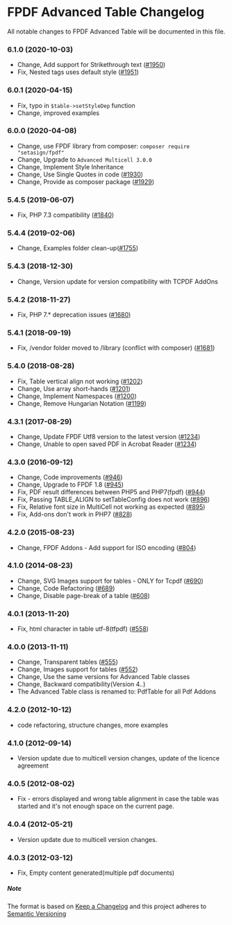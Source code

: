 # FPDF Advanced Table Changelog

All notable changes to FPDF Advanced Table will be documented in this file.

<!---
## [Unreleased]
##X.Y.X (2019-01-01)
-->

### 6.1.0 (2020-10-03)

- Change, Add support for Strikethrough text ([#1950](https://tracker.interpid.eu/issues/1950))
- Fix, Nested tags uses default style ([#1951](https://tracker.interpid.eu/issues/1951))

### 6.0.1 (2020-04-15)

- Fix, typo in `$table->setStyleDep` function
- Change, improved examples

### 6.0.0 (2020-04-08)

- Change, use FPDF library from composer: `composer require "setasign/fpdf"`
- Change, Upgrade to `Advanced Multicell 3.0.0`
- Change, Implement Style Inheritance
- Change, Use Single Quotes in code ([#1930](https://tracker.interpid.eu/issues/1930))
- Change, Provide as composer package ([#1929](https://tracker.interpid.eu/issues/1929))

### 5.4.5 (2019-06-07)

- Fix, PHP 7.3 compatibility ([#1840](https://tracker.interpid.eu/issues/1840))

### 5.4.4 (2019-02-06)

- Change, Examples folder clean-up([#1755](https://tracker.interpid.eu/issues/1755))

### 5.4.3 (2018-12-30)

- Change, Version update for version compatibility with TCPDF AddOns

### 5.4.2 (2018-11-27)

- Fix, PHP 7.* deprecation issues ([#1680](https://tracker.interpid.eu/issues/1680))

### 5.4.1 (2018-09-19)

- Fix, /vendor folder moved to /library (conflict with composer) ([#1681](https://tracker.interpid.eu/issues/1681))

### 5.4.0 (2018-08-28)

- Fix, Table vertical align not working ([#1202](https://tracker.interpid.eu/issues/1202))
- Change, Use array short-hands ([#1201](https://tracker.interpid.eu/issues/1201))
- Change, Implement Namespaces ([#1200](https://tracker.interpid.eu/issues/1200))
- Change, Remove Hungarian Notation ([#1199](https://tracker.interpid.eu/issues/1199))

### 4.3.1 (2017-08-29)

- Change, Update FPDF Utf8 version to the latest version ([#1234](https://tracker.interpid.eu/issues/1234))
- Change, Unable to open saved PDF in Acrobat Reader ([#1234](https://tracker.interpid.eu/issues/1234))

### 4.3.0 (2016-09-12)

- Change, Code improvements ([#946](https://tracker.interpid.eu/issues/946))
- Change, Upgrade to FPDF 1.8 ([#945](https://tracker.interpid.eu/issues/945))
- Fix, PDF result differences between PHP5 and PHP7(fpdf) ([#944](https://tracker.interpid.eu/issues/944))
- Fix, Passing TABLE_ALIGN to setTableConfig does not work ([#896](https://tracker.interpid.eu/issues/896))
- Fix, Relative font size in MultiCell not working as expected ([#895](https://tracker.interpid.eu/issues/895))
- Fix, Add-ons don't work in PHP7 ([#828](https://tracker.interpid.eu/issues/828))

### 4.2.0 (2015-08-23)

- Change, FPDF Addons - Add support for ISO encoding  ([#804](https://tracker.interpid.eu/issues/804))

### 4.1.0 (2014-08-23)

- Change, SVG Images support for tables - ONLY for Tcpdf ([#690](https://tracker.interpid.eu/issues/690))
- Change, Code Refactoring ([#689](https://tracker.interpid.eu/issues/689))
- Change, Disable page-break of a table ([#608](https://tracker.interpid.eu/issues/608))

### 4.0.1 (2013-11-20)

- Fix, html character in table utf-8(tfpdf) ([#558](https://tracker.interpid.eu/issues/558))

### 4.0.0 (2013-11-11)

- Change, Transparent tables ([#555](https://tracker.interpid.eu/issues/555))
- Change, Images support for tables ([#552](https://tracker.interpid.eu/issues/552))
- Change, Use the same versions for Advanced Table classes
- Change, Backward compatibility(Version 4.*.*)
- The Advanced Table class is renamed to: PdfTable for all Pdf Addons

### 4.2.0 (2012-10-12)

- code refactoring, structure changes, more examples

### 4.1.0 (2012-09-14)

- Version update due to multicell version changes, update of the licence agreement

### 4.0.5 (2012-08-02)

- Fix - errors displayed and wrong table alignment in case the table was started and it's not enough space on the current page.

### 4.0.4 (2012-05-21)

- Version update due to multicell version changes.

### 4.0.3 (2012-03-12)

- Fix, Empty content generated(multiple pdf documents)


##### Note 

The format is based on [Keep a Changelog](https://keepachangelog.com/en/1.0.0/) and this project adheres to [Semantic Versioning](https://semver.org/spec/v2.0.0.html)

